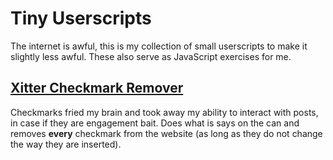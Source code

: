 # Tiny Userscripts
The internet is awful, this is my collection of small userscripts to make it slightly less awful. These also serve as JavaScript exercises for me.

## [Xitter Checkmark Remover](https://github.com/akkaygin/tiny-userscripts/raw/refs/heads/main/removeXitterCheckmarks.user.js)
Checkmarks fried my brain and took away my ability to interact with posts, in case if they are engagement bait. Does what is says on the can and removes **every** checkmark from the website (as long as they do not change the way they are inserted).